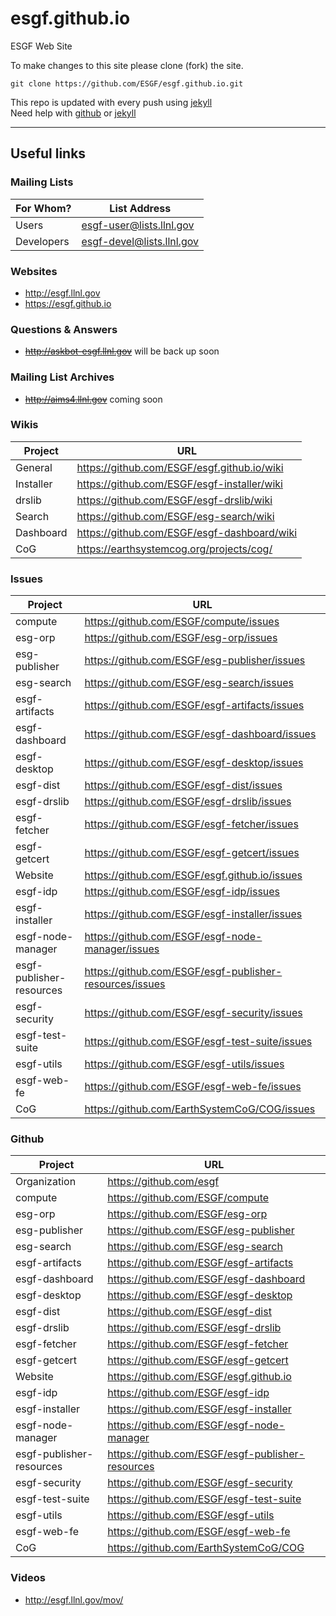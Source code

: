 esgf.github.io
==============

ESGF Web Site

To make changes to this site please clone (fork) the site.

    git clone https://github.com/ESGF/esgf.github.io.git
    
This repo is updated with every push using [jekyll](http://jekyllrb.com)    
Need help with [github](https://help.github.com) or [jekyll](https://help.github.com/articles/using-jekyll-with-pages)

---

## Useful links
### Mailing Lists

For Whom? | List Address
 --- | ---
Users | esgf-user@lists.llnl.gov
Developers | esgf-devel@lists.llnl.gov

### Websites

* http://esgf.llnl.gov
* https://esgf.github.io

### Questions & Answers 
* ~~http://askbot-esgf.llnl.gov~~ will be back up soon

### Mailing List Archives
* ~~http://aims4.llnl.gov~~ coming soon


### Wikis

Project | URL
--- | ---
General | https://github.com/ESGF/esgf.github.io/wiki
Installer | https://github.com/ESGF/esgf-installer/wiki
drslib | https://github.com/ESGF/esgf-drslib/wiki
Search | https://github.com/ESGF/esg-search/wiki
Dashboard | https://github.com/ESGF/esgf-dashboard/wiki
CoG | https://earthsystemcog.org/projects/cog/

### Issues

Project | URL
--- | ---
compute | https://github.com/ESGF/compute/issues
esg-orp | https://github.com/ESGF/esg-orp/issues
esg-publisher | https://github.com/ESGF/esg-publisher/issues
esg-search | https://github.com/ESGF/esg-search/issues
esgf-artifacts |  https://github.com/ESGF/esgf-artifacts/issues
esgf-dashboard | https://github.com/ESGF/esgf-dashboard/issues
esgf-desktop | https://github.com/ESGF/esgf-desktop/issues
esgf-dist | https://github.com/ESGF/esgf-dist/issues
esgf-drslib | https://github.com/ESGF/esgf-drslib/issues
esgf-fetcher | https://github.com/ESGF/esgf-fetcher/issues
esgf-getcert | https://github.com/ESGF/esgf-getcert/issues
Website | https://github.com/ESGF/esgf.github.io/issues
esgf-idp | https://github.com/ESGF/esgf-idp/issues
esgf-installer | https://github.com/ESGF/esgf-installer/issues
esgf-node-manager | https://github.com/ESGF/esgf-node-manager/issues
esgf-publisher-resources | https://github.com/ESGF/esgf-publisher-resources/issues
esgf-security | https://github.com/ESGF/esgf-security/issues
esgf-test-suite | https://github.com/ESGF/esgf-test-suite/issues
esgf-utils | https://github.com/ESGF/esgf-utils/issues
esgf-web-fe | https://github.com/ESGF/esgf-web-fe/issues
CoG | https://github.com/EarthSystemCoG/COG/issues

### Github

Project | URL
--- | ---
Organization | https://github.com/esgf
compute | https://github.com/ESGF/compute
esg-orp | https://github.com/ESGF/esg-orp
esg-publisher | https://github.com/ESGF/esg-publisher
esg-search | https://github.com/ESGF/esg-search
esgf-artifacts |  https://github.com/ESGF/esgf-artifacts
esgf-dashboard | https://github.com/ESGF/esgf-dashboard
esgf-desktop | https://github.com/ESGF/esgf-desktop
esgf-dist | https://github.com/ESGF/esgf-dist
esgf-drslib | https://github.com/ESGF/esgf-drslib
esgf-fetcher | https://github.com/ESGF/esgf-fetcher
esgf-getcert | https://github.com/ESGF/esgf-getcert
Website | https://github.com/ESGF/esgf.github.io
esgf-idp | https://github.com/ESGF/esgf-idp
esgf-installer | https://github.com/ESGF/esgf-installer
esgf-node-manager | https://github.com/ESGF/esgf-node-manager
esgf-publisher-resources | https://github.com/ESGF/esgf-publisher-resources
esgf-security | https://github.com/ESGF/esgf-security
esgf-test-suite | https://github.com/ESGF/esgf-test-suite
esgf-utils | https://github.com/ESGF/esgf-utils
esgf-web-fe | https://github.com/ESGF/esgf-web-fe
CoG | https://github.com/EarthSystemCoG/COG

### Videos
* http://esgf.llnl.gov/mov/
